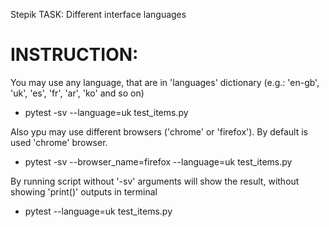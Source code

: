 Stepik TASK:
    Different interface languages

# INSTRUCTION:

You may use any language, that are in 'languages' dictionary (e.g.: 'en-gb', 'uk', 'es', 'fr', 'ar', 'ko' and so on)
-   pytest -sv --language=uk test_items.py

Also ypu may use different browsers ('chrome' or 'firefox'). By default is used 'chrome' browser.
-   pytest -sv --browser_name=firefox --language=uk test_items.py

By running script without '-sv' arguments will show the result, without showing 'print()' outputs in terminal
-   pytest --language=uk test_items.py
